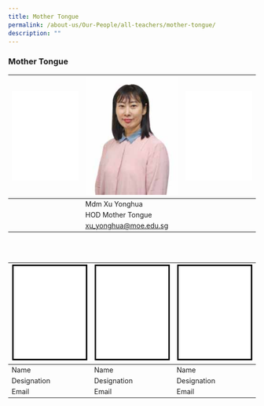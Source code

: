 ```yaml
---
title: Mother Tongue
permalink: /about-us/Our-People/all-teachers/mother-tongue/
description: ""
---
```

### Mother Tongue

| ![Blank](/images/About%20Us/Our%20People/Transparent_200.gif)| ![Yonghua](/images/About%20Us/Our%20People/MDM%20XU%20YONGHUA-200px.jpeg) |![Blank](/images/About%20Us/Our%20People/Transparent_200.gif) |
| -------- | -------- | -------- |
|        |  Mdm Xu Yonghua        |      |
|        |  HOD Mother Tongue   |      |
|        |  xu_yonghua@moe.edu.sg     |      |

<br><br>


| ![Pic 1](/images/About%20Us/Our%20People/Blank_200.gif)  | ![Pic 2](/images/About%20Us/Our%20People/Blank_200.gif)  | ![Pic 3](/images/About%20Us/Our%20People/Blank_200.gif)  |
| -------- | -------- | -------- |
| Name | Name |Name |
| Designation | Designation |Designation |
| Email | Email |Email |